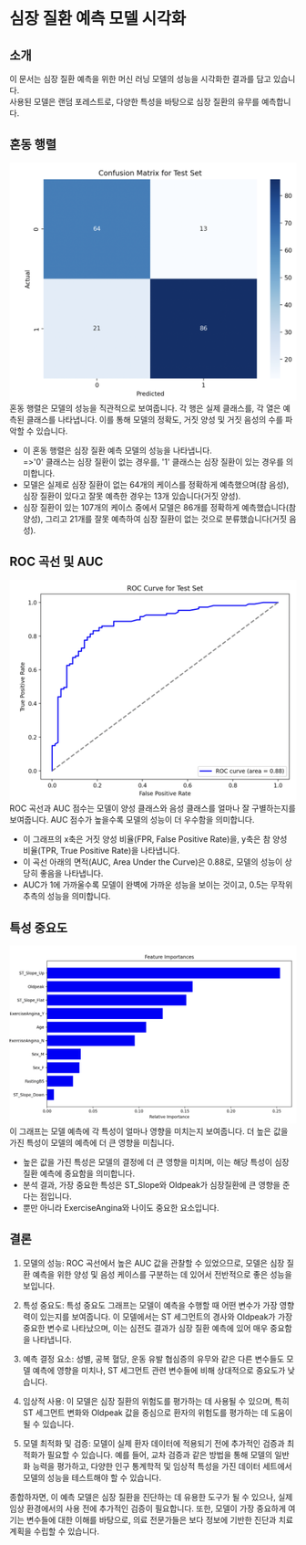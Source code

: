 # 심장 질환 예측 모델 시각화
## 소개
이 문서는 심장 질환 예측을 위한 머신 러닝 모델의 성능을 시각화한 결과를 담고 있습니다.  
사용된 모델은 랜덤 포레스트로, 다양한 특성을 바탕으로 심장 질환의 유무를 예측합니다.

## 혼동 행렬
![image](../public/images/visualization_machine_data1.png)
혼동 행렬은 모델의 성능을 직관적으로 보여줍니다. 각 행은 실제 클래스를, 각 열은 예측된 클래스를 나타냅니다. 이를 통해 모델의 정확도, 거짓 양성 및 거짓 음성의 수를 파악할 수 있습니다.
- 이 혼동 행렬은 심장 질환 예측 모델의 성능을 나타냅니다.  
=>'0' 클래스는 심장 질환이 없는 경우를, '1' 클래스는 심장 질환이 있는 경우를 의미합니다.
- 모델은 실제로 심장 질환이 없는 64개의 케이스를 정확하게 예측했으며(참 음성), 심장 질환이 있다고 잘못 예측한 경우는 13개 있습니다(거짓 양성).
- 심장 질환이 있는 107개의 케이스 중에서 모델은 86개를 정확하게 예측했습니다(참 양성), 그리고 21개를 잘못 예측하여 심장 질환이 없는 것으로 분류했습니다(거짓 음성).

## ROC 곡선 및 AUC
![image](../public/images/visualization_machine_data2.png)
ROC 곡선과 AUC 점수는 모델이 양성 클래스와 음성 클래스를 얼마나 잘 구별하는지를 보여줍니다. AUC 점수가 높을수록 모델의 성능이 더 우수함을 의미합니다.
- 이 그래프의 x축은 거짓 양성 비율(FPR, False Positive Rate)을, y축은 참 양성 비율(TPR, True Positive Rate)을 나타냅니다.
- 이 곡선 아래의 면적(AUC, Area Under the Curve)은 0.88로, 모델의 성능이 상당히 좋음을 나타냅니다.
- AUC가 1에 가까울수록 모델이 완벽에 가까운 성능을 보이는 것이고, 0.5는 무작위 추측의 성능을 의미합니다.

## 특성 중요도
![image](../public/images/visualization_machine_data3.png)
이 그래프는 모델 예측에 각 특성이 얼마나 영향을 미치는지 보여줍니다. 더 높은 값을 가진 특성이 모델의 예측에 더 큰 영향을 미칩니다.
- 높은 값을 가진 특성은 모델의 결정에 더 큰 영향을 미치며, 이는 해당 특성이 심장 질환 예측에 중요함을 의미합니다.
- 분석 결과, 가장 중요한 특성은 ST_Slope와 Oldpeak가 심장질환에 큰 영향을 준다는 점입니다.
- 뿐만 아니라 ExerciseAngina와 나이도 중요한 요소입니다.

## 결론
1. 모델의 성능: ROC 곡선에서 높은 AUC 값을 관찰할 수 있었으므로, 모델은 심장 질환 예측을 위한 양성 및 음성 케이스를 구분하는 데 있어서 전반적으로 좋은 성능을 보입니다.

2. 특성 중요도: 특성 중요도 그래프는 모델이 예측을 수행할 때 어떤 변수가 가장 영향력이 있는지를 보여줍니다. 이 모델에서는 ST 세그먼트의 경사와 Oldpeak가 가장 중요한 변수로 나타났으며, 이는 심전도 결과가 심장 질환 예측에 있어 매우 중요함을 나타냅니다.

3. 예측 결정 요소: 성별, 공복 혈당, 운동 유발 협심증의 유무와 같은 다른 변수들도 모델 예측에 영향을 미치나, ST 세그먼트 관련 변수들에 비해 상대적으로 중요도가 낮습니다.

4. 임상적 사용: 이 모델은 심장 질환의 위험도를 평가하는 데 사용될 수 있으며, 특히 ST 세그먼트 변화와 Oldpeak 값을 중심으로 환자의 위험도를 평가하는 데 도움이 될 수 있습니다.

5. 모델 최적화 및 검증: 모델이 실제 환자 데이터에 적용되기 전에 추가적인 검증과 최적화가 필요할 수 있습니다. 예를 들어, 교차 검증과 같은 방법을 통해 모델의 일반화 능력을 평가하고, 다양한 인구 통계학적 및 임상적 특성을 가진 데이터 세트에서 모델의 성능을 테스트해야 할 수 있습니다.

종합하자면, 이 예측 모델은 심장 질환을 진단하는 데 유용한 도구가 될 수 있으나, 실제 임상 환경에서의 사용 전에 추가적인 검증이 필요합니다. 또한, 모델이 가장 중요하게 여기는 변수들에 대한 이해를 바탕으로, 의료 전문가들은 보다 정보에 기반한 진단과 치료 계획을 수립할 수 있습니다.